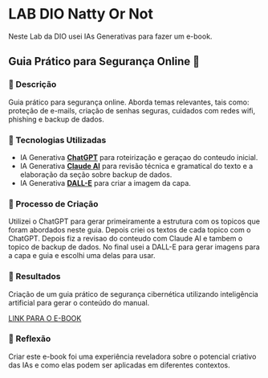 # LAB DIO Natty Or Not
Neste Lab da DIO usei IAs Generativas para fazer um e-book.

## Guia Prático para Segurança Online 🌌

### 📒 Descrição
Guia prático para segurança online. Aborda temas relevantes, tais como: proteção de e-mails, criação de senhas seguras, cuidados com redes wifi, phishing e backup de dados.

### 🤖 Tecnologias Utilizadas
- IA Generativa **[ChatGPT](https://chat.openai.com)** para roteirização e geraçao do conteudo inicial.
- IA Generativa **[Claude AI](https://claude.ai)** para revisão técnica e gramatical do texto e a elaboração da seção sobre backup de dados.
- IA Generativa **[DALL-E](https://openai.com)** para criar a imagem da capa.

### 🧐 Processo de Criação
Utilizei o ChatGPT para gerar primeiramente a estrutura com os topicos que foram abordados neste guia. Depois criei os textos de cada topico com o ChatGPT. Depois fiz a revisao do conteudo com Claude AI e tambem o topico de backup de dados. No final usei a DALL-E para gerar imagens para a capa e guia e escolhi uma delas para usar. 

### 🚀 Resultados
Criação de um guia prático de segurança cibernética utilizando inteligência artificial para gerar o conteúdo do manual.

[LINK PARA O E-BOOK](https://drive.google.com/file/d/1VkXa7cSinO2v7Ia443tCRulTdVA0KzH5/view?usp=drivesdk)

### 💭 Reflexão
Criar este e-book foi uma experiência reveladora sobre o potencial criativo das IAs e como elas podem ser aplicadas em diferentes contextos.
